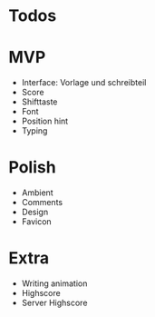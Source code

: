 

# Todos

# MVP
 - Interface: Vorlage und schreibteil
 - Score
 - Shifttaste
 - Font
 - Position hint
 - Typing

# Polish
 - Ambient
 - Comments
 - Design
 - Favicon

# Extra
 - Writing animation
 - Highscore
 - Server Highscore